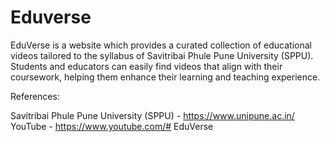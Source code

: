 # Eduverse
EduVerse is a website which provides a curated collection of educational videos tailored to the syllabus of Savitribai Phule Pune University (SPPU). Students and educators can easily find videos that align with their coursework, helping them enhance their learning and teaching experience.

References:

Savitribai Phule Pune University (SPPU) - https://www.unipune.ac.in/ YouTube - https://www.youtube.com/# EduVerse


